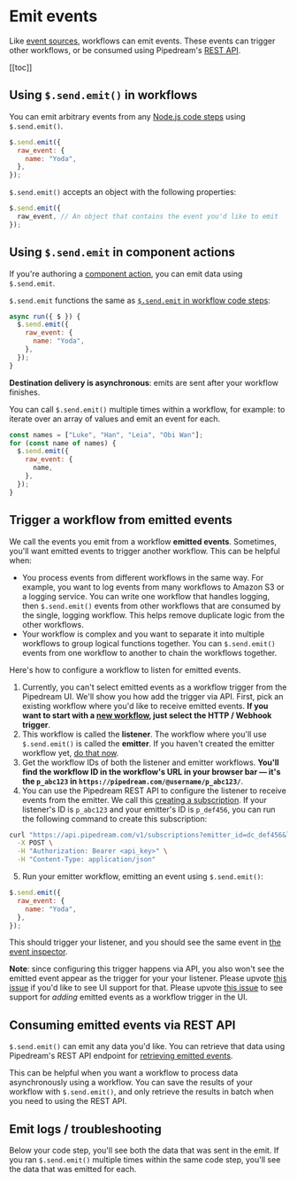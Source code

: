 # Emit events

Like [event sources](/event-sources/), workflows can emit events. These events can trigger other workflows, or be consumed using Pipedream's [REST API](/api/rest/#get-workflow-emits). 

[[toc]]

## Using `$.send.emit()` in workflows

You can emit arbitrary events from any [Node.js code steps](/workflows/steps/code/) using `$.send.emit()`.

```javascript
$.send.emit({
  raw_event: {
    name: "Yoda",
  },
});
```

`$.send.emit()` accepts an object with the following properties:

```javascript
$.send.emit({
  raw_event, // An object that contains the event you'd like to emit
});
```

## Using `$.send.emit` in component actions

If you're authoring a [component action](/components/actions/), you can emit data using `$.send.emit`.

`$.send.emit` functions the same as [`$.send.emit` in workflow code steps](#using-send-emit-in-workflows):

```javascript
async run({ $ }) {
  $.send.emit({
    raw_event: {
      name: "Yoda",
    },
  });
}
```

**Destination delivery is asynchronous**: emits are sent after your workflow finishes.

You can call `$.send.emit()` multiple times within a workflow, for example: to iterate over an array of values and emit an event for each.

```javascript
const names = ["Luke", "Han", "Leia", "Obi Wan"];
for (const name of names) {
  $.send.emit({
    raw_event: {
      name,
    },
  });
}
```

## Trigger a workflow from emitted events

We call the events you emit from a workflow **emitted events**. Sometimes, you'll want emitted events to trigger another workflow. This can be helpful when:

- You process events from different workflows in the same way. For example, you want to log events from many workflows to Amazon S3 or a logging service. You can write one workflow that handles logging, then `$.send.emit()` events from other workflows that are consumed by the single, logging workflow. This helps remove duplicate logic from the other workflows.
- Your workflow is complex and you want to separate it into multiple workflows to group logical functions together. You can `$.send.emit()` events from one workflow to another to chain the workflows together.

Here's how to configure a workflow to listen for emitted events.

1. Currently, you can't select emitted events as a workflow trigger from the Pipedream UI. We'll show you how add the trigger via API. First, pick an existing workflow where you'd like to receive emitted events. **If you want to start with a [new workflow](https://pipedream.com/new), just select the HTTP / Webhook trigger**.
2. This workflow is called the **listener**. The workflow where you'll use `$.send.emit()` is called the **emitter**. If you haven't created the emitter workflow yet, [do that now](https://pipedream.com/new).
3. Get the workflow IDs of both the listener and emitter workflows. **You'll find the workflow ID in the workflow's URL in your browser bar — it's the `p_abc123` in `https://pipedream.com/@username/p_abc123/`**.
4. You can use the Pipedream REST API to configure the listener to receive events from the emitter. We call this [creating a subscription](/api/rest/#listen-for-events-from-another-source-or-workflow). If your listener's ID is `p_abc123` and your emitter's ID is `p_def456`, you can run the following command to create this subscription:

```bash
curl "https://api.pipedream.com/v1/subscriptions?emitter_id=dc_def456&listener_id=p_abc123" \
  -X POST \
  -H "Authorization: Bearer <api_key>" \
  -H "Content-Type: application/json"
```

5. Run your emitter workflow, emitting an event using `$.send.emit()`:

```javascript
$.send.emit({
  raw_event: {
    name: "Yoda",
  },
});
```

This should trigger your listener, and you should see the same event in [the event inspector](/workflows/events/inspect/#the-inspector).

**Note**: since configuring this trigger happens via API, you also won't see the emitted event appear as the trigger for your your listener. Please upvote [this issue](https://github.com/PipedreamHQ/pipedream/issues/241) if you'd like to see UI support for that. Please upvote [this issue](https://github.com/PipedreamHQ/pipedream/issues/682) to see support for _adding_ emitted events as a workflow trigger in the UI.

## Consuming emitted events via REST API

`$.send.emit()` can emit any data you'd like. You can retrieve that data using Pipedream's REST API endpoint for [retrieving emitted events](/api/rest/#get-workflow-emits).

This can be helpful when you want a workflow to process data asynchronously using a workflow. You can save the results of your workflow with `$.send.emit()`, and only retrieve the results in batch when you need to using the REST API.

## Emit logs / troubleshooting

Below your code step, you'll see both the data that was sent in the emit. If you ran `$.send.emit()` multiple times within the same code step, you'll see the data that was emitted for each.

<Footer />
